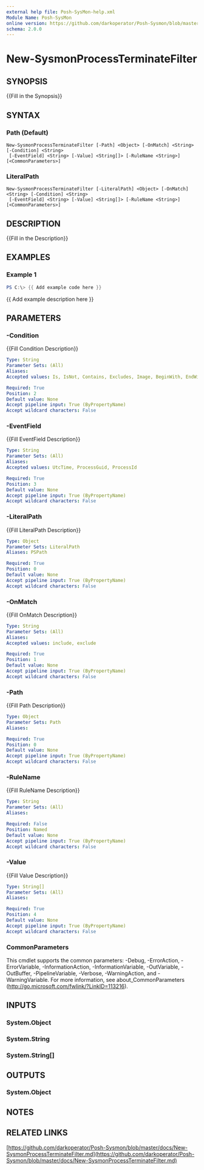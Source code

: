 ```yaml
---
external help file: Posh-SysMon-help.xml
Module Name: Posh-SysMon
online version: https://github.com/darkoperator/Posh-Sysmon/blob/master/docs/New-SysmonProcessTerminateFilter.md
schema: 2.0.0
---
```


# New-SysmonProcessTerminateFilter

## SYNOPSIS
{{Fill in the Synopsis}}

## SYNTAX

### Path (Default)
```
New-SysmonProcessTerminateFilter [-Path] <Object> [-OnMatch] <String> [-Condition] <String>
 [-EventField] <String> [-Value] <String[]> [-RuleName <String>] [<CommonParameters>]
```

### LiteralPath
```
New-SysmonProcessTerminateFilter [-LiteralPath] <Object> [-OnMatch] <String> [-Condition] <String>
 [-EventField] <String> [-Value] <String[]> [-RuleName <String>] [<CommonParameters>]
```

## DESCRIPTION
{{Fill in the Description}}

## EXAMPLES

### Example 1
```powershell
PS C:\> {{ Add example code here }}
```

{{ Add example description here }}

## PARAMETERS

### -Condition
{{Fill Condition Description}}

```yaml
Type: String
Parameter Sets: (All)
Aliases:
Accepted values: Is, IsNot, Contains, Excludes, Image, BeginWith, EndWith, LessThan, MoreThan

Required: True
Position: 2
Default value: None
Accept pipeline input: True (ByPropertyName)
Accept wildcard characters: False
```

### -EventField
{{Fill EventField Description}}

```yaml
Type: String
Parameter Sets: (All)
Aliases:
Accepted values: UtcTime, ProcessGuid, ProcessId

Required: True
Position: 3
Default value: None
Accept pipeline input: True (ByPropertyName)
Accept wildcard characters: False
```

### -LiteralPath
{{Fill LiteralPath Description}}

```yaml
Type: Object
Parameter Sets: LiteralPath
Aliases: PSPath

Required: True
Position: 0
Default value: None
Accept pipeline input: True (ByPropertyName)
Accept wildcard characters: False
```

### -OnMatch
{{Fill OnMatch Description}}

```yaml
Type: String
Parameter Sets: (All)
Aliases:
Accepted values: include, exclude

Required: True
Position: 1
Default value: None
Accept pipeline input: True (ByPropertyName)
Accept wildcard characters: False
```

### -Path
{{Fill Path Description}}

```yaml
Type: Object
Parameter Sets: Path
Aliases:

Required: True
Position: 0
Default value: None
Accept pipeline input: True (ByPropertyName)
Accept wildcard characters: False
```

### -RuleName
{{Fill RuleName Description}}

```yaml
Type: String
Parameter Sets: (All)
Aliases:

Required: False
Position: Named
Default value: None
Accept pipeline input: True (ByPropertyName)
Accept wildcard characters: False
```

### -Value
{{Fill Value Description}}

```yaml
Type: String[]
Parameter Sets: (All)
Aliases:

Required: True
Position: 4
Default value: None
Accept pipeline input: True (ByPropertyName)
Accept wildcard characters: False
```

### CommonParameters
This cmdlet supports the common parameters: -Debug, -ErrorAction, -ErrorVariable, -InformationAction, -InformationVariable, -OutVariable, -OutBuffer, -PipelineVariable, -Verbose, -WarningAction, and -WarningVariable.
For more information, see about_CommonParameters (http://go.microsoft.com/fwlink/?LinkID=113216).

## INPUTS

### System.Object

### System.String

### System.String[]

## OUTPUTS

### System.Object
## NOTES

## RELATED LINKS

[https://github.com/darkoperator/Posh-Sysmon/blob/master/docs/New-SysmonProcessTerminateFilter.md](https://github.com/darkoperator/Posh-Sysmon/blob/master/docs/New-SysmonProcessTerminateFilter.md)

